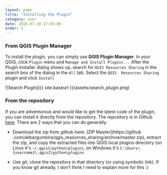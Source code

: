 ```yaml
---
layout: page
title: "Installing the Plugin"
category: user 
date: 2016-07-20 17:03:00
order: 1
---
```


### From QGIS Plugin Manager

To install the plugin, you can simply use **QGIS Plugin Manager**. In your 
QGIS, click ```Plugin``` menu and ```Manage and Install Plugins...``` After 
the Plugin Installer dialog shows up, search for ```QGIS Resources Sharing```
 in the search box of the dialog in the ```All``` tab. Select the ```QGIS 
 Resources Sharing``` plugin and click ```Install```

![Search Plugin]({{ site.baseurl }}/assets/search_plugin.png)


### From the repository 
If you are adventurous and would like to get the latest code of the plugin, 
you can install it directly from the repository. The repository is in 
Github [here](https://github.com/akbargumbira/qgis_resources_sharing). There 
are 2 ways that you can do generally: 

* Download the zip from github here: [ZIP Master](https://github
.com/akbargumbira/qgis_resources_sharing/archive/master.zip), extract the 
zip, and copy the extracted files into QGIS local plugins directory (on Linux
 it's ```~/.qgis2/python/plugins```, on Windows it's ```C:\Users\{username}\.qgis2\python\plugins```
  
* Use git, clone the repository in that directory (or using symbolic link). 
If you know git already, I don't think I need to explain more for this :)
